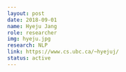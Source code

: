 ```yaml
---
layout: post
date: 2018-09-01
name: Hyeju Jang
role: researcher
img: hyeju.jpg
research: NLP
link: https://www.cs.ubc.ca/~hyejuj/
status: active
---
```


